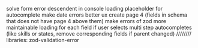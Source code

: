 solve form error descendent in console
loading placeholder for autocomplete
make date errors better ux
create page 4 (fields in schema that does not have page 4 above them)
make errors of zod more maintainable
loading for each field
if user selects multi step autocompletes (like skills or states, remove corresponding fields if parent changed)
////////
libraries:
zod-validation-error
